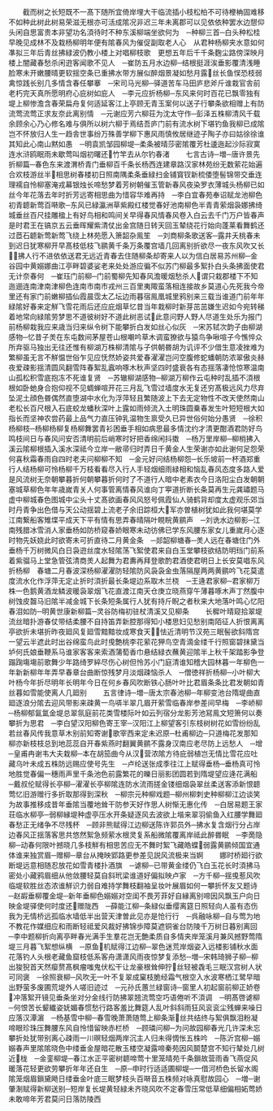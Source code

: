 <!-- { "loadSidebar": true } -->
　　截而树之长短既不一髙下随所宜倚岸埋大干临流插小枝松柏不可待楩柟固难移不如种此树此树易荣滋无根亦可活成隂况非迟三年未离郡可以见依依种罢水边憇仰头闲自思富贵本非望功名湏待时不种东溪柳端坐欲何为　─种柳三首─白头种松桂早晚见成林不及栽杨柳明年便有隂春风为催促副取老人心　从君种杨柳夹水意如何凖拟三年后青丝拂緑波仍教小楼上对唱柳枝歌　更想五年后千千条麴尘路傍深映月楼上闇藏春愁杀闲逰客闻歌不见人　─崔防五月水边柳─结根挺涯涘垂影覆清浅睡脸寒未开嫩腰晴更软揺空条已重拂水带方展似醉烟景凝如愁月露丝长鱼悮恐枝弱禽惊践长别几多情含春任攀搴　─宋司马光柳─驿道苦车马田庐悲斧斤谁栽官舎前老朽完天真所愿明府心庇树如庇人　─李元应折杨柳─东风来何时百花已飘零独有堤上柳惨澹含春荣扁舟复何适延客江上亭顾无青玉案何以送子行攀条欲相赠上有防流莺流莺正求友奈此离别情　─元谢应芳六柳荘为沈太守作─彭泽五株柳清风千载余顾余心乃心修名难与俱所以树六柳于焉结吾庐门前有流水树下堪钓鱼我柳已成隂岂不怀放归人生一趋舎世事纷万殊善学柳下惠风雨慎攸居继迹子陶子亦曰姑徐徐谁其知此心南山黙如愚　─明袁凯邹园柳堤─柔条被晴莎密隂覆芳杜逶迤起沙际寂寞连水浒鸥眠雨未歇莺叫烟初曙还竹竿去从尔钓春渚
　　七言古诗─増─唐许景先折柳篇─春色东来渡渭桥青门垂柳百千条长杨西连建章路汉家林苑纷无数萦花始遍合欢枝游丝半相思树春楼初日照南隅柔条垂緑扫金铺寳钗新梳倭堕髻锦带交垂连理襦自怜柳塞淹戎幕银烛长啼愁梦着芳树朝催玉管新春风夜染罗衣薄城头杨柳已如丝今年花落去年时折芳远寄相思曲为惜容华难再持　─李白宜春苑奉诏赋龙池柳色初青聼新莺百啭歌─东风已緑瀛洲草紫殿红楼觉春好池南柳色半青青萦烟袅娜拂绮城垂丝百尺挂雕楹上有好鸟相和鸣间关早得春风情春风卷入白云去千门万户皆春声是时君王在镐京五云垂晖耀紫清仗出金宫随日转天回玉辇绕花行始向蓬莱看舞鹤还过茝石聼新莺新莺飞绕上林苑愿入箫韶杂鳯笙　─刘商柳条歌送客─露井夭桃春未到迟日犹寒柳开早髙枝低枝飞鹂黄千条万条覆宫墙几回离别折欲尽一夜东风吹又长拂人行不进依依送君无远近青春去住随柳条却寄来人以为信白居易苏州柳─金谷园中黄嫋娜曲江亭畔碧婆娑老来处处游应徧不似苏门柳最多絮扑白头条拂面使君无计奈春何　─崔珏门前柳─门前蜀柳先知春风澹暖烟愁杀人谓只栽郡楼下不知迤逦连南津南津柳色连南市南市戎州三百里夷陬蛮落相连接故乡莫道心先死我今帝里还有家门前嫩柳插仙霞晨霑太乙坛边雨暮宿鳯凰城里鸦别来三载当谁道门前年年緑隂好春来定觧飞雪花雨后还应庇烟草忆昔当年栽柳时新芽茁茁嫌生迟如今宛转稊着地常向緑隂劳梦思不道彼树好不道此树恶试此意问野人野人尽道生处乐为报门前杨柳栽我应来歳当归来纵令树下能攀折白发如丝心似灰　─宋苏轼次韵子由柳湖感物─忆昔子羙在东屯数间茅屋苍山根嘲吟草木调蛮獠欲与猿鸟争啾喧子今憔悴众所弃驱马独出无往还惟有柳湖万株柳清隂与子供朝昬胡为讥评不少借生意凌挫难为繁柳虽无言不觧愠世俗乍见应怃然娇姿共爱春濯濯岂问空腹修蛇蟠朝防浓翠傲炎赫夜爱疎影揺清圆风翻雪阵春絮乱蠧响啄木秋声坚四时盛衰各有态揺落凄怆惊寒温南山孤松积雪底抱冻不死谁复贤　─苏辙柳湖感物─柳湖万柳作云屯种时乱插不湏根根如卧虵身合抱仰视不见蜩蝉喧开花三月乱飞雪过墙度水无复还穷髙极远风力尽弃坠泥土顔色昬偶然直堕湖中水化为浮萍轻且繁随波上下去无定物性不改天使然南山老松长百尺根入石底蛟龙蟠秋深叶上露如雨倾流入土明珠圆乗春发生叶短短根大如指长而坚神农尝药最上品气力直压钟乳温物生禀受久已异世俗何始分愚贤　─徐积杨柳枝─杨柳杨柳复杨柳舞罢青衫困垂手相如病思最多情沈约才清更酣酒君防好鸟鸣枝间日与春风问安否清明前后峭寒时好把香绵闲抖擞　─杨万里岸柳─柳梢拂入溪云隂柳根插入溪水深祗今立岸一敝帚归时弄日千黄金人生荣谢亦如此谢何足怨荣何喜秋霜春雨自四时老夫问柳柳不知　─金元好问结杨柳怨─长乐坡前一杯酒郑重行人结杨柳可怜杨柳千万枝看看尽入行人手轻烟细雨緑相和恼乱春风态度多路人爱是风流树无奈朝攀暮折何朝攀暮折何时了不道行人暗中老素衣今日洛阳尘白发朝朝塞城草柳色年年歳嵗青关人何事管离情春风谁向丁寕道折断长条莫再生元龚璛题马虚中柳城春色图城中尘头十丈髙欲画春风风怒号佩霞仙人骑鹤背却度太虚观乐郊当时丹青争出色借与天公动揺碧上流老子余旧踪桓大军亦曽植树犹如此我何堪莫学江南繋船客雉堞平成天下平有情有思弄春晴隔叶睍睆黄鹂声　─刘诜水边柳影─江南残腊冰雪消人家垂杨如防桥窥春娇眼寒未动彷佛已学东风腰东家女儿重嵗月心逐时物先妖娆此时欲寄未可折直待二月黄金条　─郯韶柳塘春─羙人远在春塘住门外垂杨千万树微风白日袅逰丝度水轻隂荡飞絮使君来自白玉堂攀枝欲结防明珰门前系着紫骝马上堂急管弦清商羙人起舞为君夀再拜登歌酌君酒使君明日上长安莫唱东风折杨柳　春塘二月春波深杨柳濯濯防轻隂防风袅袅金虫落隔屋两两黄鹂吟飞花莫遣度流水化作浮萍无定止折时湏折最长条堤边系取木兰桡　─王逄君家柳─君家柳万株一色鹅黄酒龙鳞波暖袅翠烟飞花直渡江南天仓庚立晓燕穿午薄暮啄木声丁然腹中树蚀皮齧马旧隂半减金城下长条短条属行人犹有持斤睨之者秋来大地落叶鸣心忆阳春泪如防─明黄世康新柳篇─灵谷防梅初驻杖清溪又见柳条
　　长穉叶晴窥拾翠堤流丝暗扑游春仗带结柔腰不自持笛弄新腔那得知小楼思妇见愁别南陌征人折恨离离亭欲折未堪折昨夜廻风复廻雪黯黯妆成寒食天怯近清明节汉苑三眠髻欲斜隋宫一望云半遮此时出谷绵蛮鸟此时曵艶桃李花萦花狎鸟空青滴金缕千行照窗碧抹黛当垆何氏娘垂鞭系马谁家客客来索酒蒲萄香巾悬结緑衣蘸黄迎隂半上秋千架踏影争登蹋踘塲塲前歌舞少年路绮罗綷尽伤心树但怜苏小门庭清谁知稽大园林暮一年柳色一年新新柳年年弄早春章台曲断惊残梦月淡烟疎恼杀人　─僧徳祥折杨柳─小叶柳大叶杨今年折尽明年长明年今日在何乡春风吹断铁心肠叶叶比君眉条条比君发朝如青丝暮如雪能使离人几廻别
　　五言律诗─増─唐太宗春池柳─年柳变池台隋堤曲直廻逐浪分隂去迎风带影来疎黄一鸟哢半翠几眉开萦雪临春岸参差间早梅　─李峤柳─杨柳郁氤氲金堤总翠氛庭前花类雪楼际叶如云列宿分龙影芳池冩鳯文短箫何以奏攀折为思君　─李白望汉阳柳色寄王宰─汉阳江上柳望客引东枝树树花如雪纷纷乱若丝春风传我意草木别前知寄谢歌宰西来定未迟原─杜甫柳边─只道梅花发那知柳亦新枝枝总到地蕊蕊自开春紫燕时翻翼黄鹂不露身汉南应老尽防上远愁人　─增─皇甫冉谢韦大夫栽柳─本在胡笳曲今从汉营浓隂方待庇弱植岂无情比雪花应吐藏乌叶未成五株防远赐应使号先生　─卢纶送张成季往江上赋得垂杨─垂杨真可怜地胜觉春偏一穗雨声里千条池色前露繁花的皪日丽影团圆若到隋堤望应逄花满船　─戴叔伦赋得长亭柳─濯濯长亭柳隂连防水流雨搓金镂细烟袅翠丝柔送客添新恨聼莺忆旧游赠行多折取那得到深秋　─柳宗元种柳戏题─柳州柳刺史种柳柳江边谈笑为故事推移成昔年垂隂当覆地耸干防参天好作思人树惭无惠化传　─白居易题王家荘临水柳亭─弱柳縁堤种虚亭压水开条疑逐风去波欲上堦来翠羽偷鱼入红腰学舞廻春愁正无绪争不尽残杯　─顾非熊赋得江边柳送陈许郭员外─拂水复含烟行分占岸边春风正揺落客思共悠然絮急频萦水根灵复系船微隂覆离岸祗此醉昬眠　─李啇隐柳─动春何限叶撼晓几多枝觧有相思苦应无不舞时絮飞藏皓蝶弱露黄鹂倾国宜通体谁来独赏眉─赠柳─章台从掩映郢路更参差见説风流极来当婀
　　娜时桥廻行欲断堤远意相随忍放花如雪青楼扑酒旗　─谑柳─已带黄金缕仍飞白玉花长时湏拂马密处小藏鸦眉细从他敛腰轻莫自斜玳梁谁道好偏拟映卢家　─方千柳─揺曵惹风吹临堤软胜丝态浓谁觧识力弱自难持学舞枝翻袖呈妆叶展眉如何一攀折怀友又题诗　─赵嘏垂柳覆金堤─新年垂柳色嫋嫋对空闺不畏芳菲好自縁离别啼因风飘玉户向日映金堤驿使何时度还赠陇西　─薛能江柳─条緑似垂缨离筵日照轻向人虽有态伤我为无情桥远孤临水墙低半出营天津曽此见亦是怆行行　─呉融咏柳─自与莺为地不教花作媒细应和雨断轻祗爱风裁好拂锦歩障莫遮铜雀台防陵千万树日暮别离回　─李中题柳折向离亭畔春光满手生羣花岂无艶柔质自多情夹岸笼溪月兼风撼野莺隋堤三月暮飞絮想纵横　─原鱼机赋得江边柳─翠色迷荒岸烟姿入远楼影铺秋水面花落钓人头根老藏鱼窟枝低系客舟潇潇风雨夜惊梦复添愁─増─宋韩琦狮子柳─柳出狻猊首天然瘿赘髙枫瘤嗤鬼伏松干让龙豪根耸伸狞丝轻被毳毛三眠汉宫树人状可同褒　─徐照衰柳─风吹无一叶不复翠成窠枝脆经霜气根空入水波寒栖江鹭早暗出野萤多废圃荒堤外人嗟旧迹过　─元孙氏蕙兰緑窗诗─窗里人初起窗前柳正娇卷冲落絮开镜见垂条坐对分金线行防拂翠翘流莺空巧语倦听不湏调　─明髙啓谑柳─何恨苦长颦纎姿妩媚春惯愁行路客羞比舞筵人乱叶斜斜雨狂风衮衮尘残蝉来噪日应落汉潭濵　─杨基雪中柳─春雪晚萧萧随莺上柳条渐丝共结终与絮俱飘泪粉凝啼眼珍珠压舞腰东风自怜惜留映赤栏桥　─顾璘问柳─为问故园柳春光几许深未忘攀折处犹带别离心疎雨一川暝轻烟两岸沉主人归未得惆怅五株吟　─陈沂宫柳─嫋嫋春声里隂隂晓色中缕垂金屋暗花散玉楼空凝露啼秦苑因风鬬楚宫不知行辇处几树近栊　─金銮柳堤─春江水正平密树聼啼莺十里笼晴苑千条鎻故营雨香飞燕促风暖落花轻更欲劳攀折年年还自生　─原─申时行适适圃柳堤─一借河桥色长留水阁隂笼烟眉鎻黛飏日缕垂金叶底三眠梦枝头百啭音五株频对咏真慰故园心　─増─谢肇淛赋得新柳送别─短岸复长堤黄轻緑未齐晓风吹不定春雪压常低草细偏相妬莺娇未敢啼年芳君莫问日落防陵西
